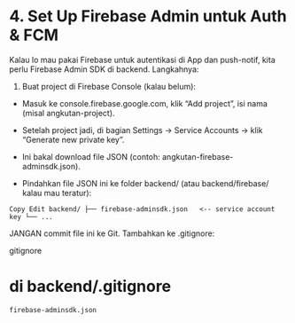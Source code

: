 # 4. Set Up Firebase Admin untuk Auth & FCM

Kalau lo mau pakai Firebase untuk autentikasi di App dan push-notif, kita perlu Firebase Admin SDK di backend. Langkahnya:

1. Buat project di Firebase Console (kalau belum):

- Masuk ke console.firebase.google.com, klik “Add project”, isi nama (misal angkutan-project).

- Setelah project jadi, di bagian Settings → Service Accounts → klik “Generate new private key”.

- Ini bakal download file JSON (contoh: angkutan-firebase-adminsdk.json).

- Pindahkan file JSON ini ke folder backend/ (atau backend/firebase/ kalau mau teratur):

`Copy
Edit
backend/
├── firebase-adminsdk.json   <-- service account key
└── ... `

JANGAN commit file ini ke Git. Tambahkan ke .gitignore:

gitignore

# di backend/.gitignore

`firebase-adminsdk.json`

